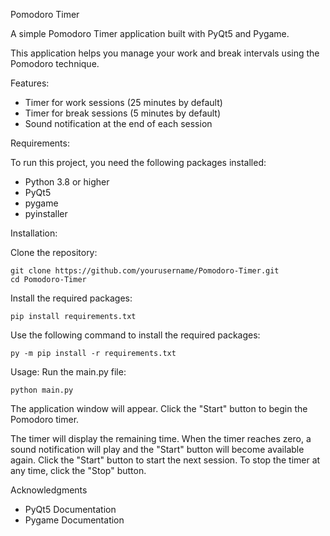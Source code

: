 Pomodoro Timer

A simple Pomodoro Timer application built with PyQt5 and Pygame.

This application helps you manage your work and break intervals using the Pomodoro technique.

Features:

* Timer for work sessions (25 minutes by default)
* Timer for break sessions (5 minutes by default) 
* Sound notification at the end of each session

Requirements:

To run this project, you need the following packages installed:

*    Python 3.8 or higher
*   PyQt5
*  pygame
* pyinstaller

Installation:

Clone the repository:

    git clone https://github.com/yourusername/Pomodoro-Timer.git
    cd Pomodoro-Timer

Install the required packages:
    
    pip install requirements.txt


Use the following command to install the required packages:

    py -m pip install -r requirements.txt



Usage:
 Run the main.py file:

    python main.py


The application window will appear.
 Click the "Start" button to begin the Pomodoro timer.

The timer will display the remaining time.
When the timer reaches zero, a sound notification will play and the "Start" button will become available again.
Click the "Start" button to start the next session.
To stop the timer at any time, click the "Stop" button.

Acknowledgments

* PyQt5 Documentation
* Pygame Documentation
